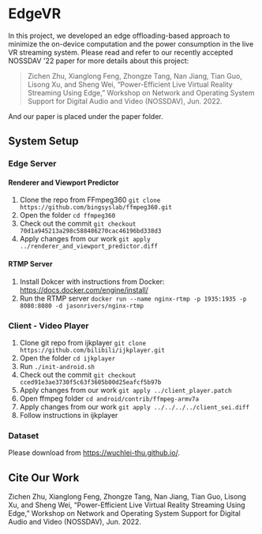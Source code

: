 # EdgeVR

In this project, we developed an edge offloading-based approach to minimize the on-device computation and the power consumption in the live VR streaming system. Please read and refer to our recently accepted NOSSDAV '22 paper for more details about this project: 

> Zichen Zhu, Xianglong Feng, Zhongze Tang, Nan Jiang, Tian Guo, Lisong Xu, and Sheng Wei, “Power-Efficient Live Virtual Reality Streaming Using Edge,” Workshop on Network and Operating System Support for Digital Audio and Video (NOSSDAV), Jun. 2022.

And our paper is placed under the paper folder.

## System Setup

### Edge Server

#### Renderer and Viewport Predictor

1. Clone the repo from FFmpeg360 `git clone https://github.com/bingsyslab/ffmpeg360.git`
2. Open the folder `cd ffmpeg360`
3. Check out the commit `git checkout 70d1a945213a298c588486270cac46196bd338d3`
4. Apply changes from our work `git apply ../renderer_and_viewport_predictor.diff`

#### RTMP Server

1. Install Dokcer with instructions from Docker: https://docs.docker.com/engine/install/
2. Run the RTMP server `docker run --name nginx-rtmp -p 1935:1935 -p 8080:8080 -d jasonrivers/nginx-rtmp`

### Client - Video Player

1. Clone git repo from ijkplayer `git clone https://github.com/bilibili/ijkplayer.git`
2. Open the folder `cd ijkplayer`
3. Run `./init-android.sh`
4. Check out the commit `git checkout cced91e3ae3730f5c63f3605b00d25eafcf5b97b`
5. Apply changes from our work `git apply ../client_player.patch`
6. Open ffmpeg folder `cd android/contrib/ffmpeg-armv7a`
7. Apply changes from our work `git apply ../../../../client_sei.diff`
8. Follow instructions in ijkplayer

### Dataset

Please download from https://wuchlei-thu.github.io/.

## Cite Our Work

Zichen Zhu, Xianglong Feng, Zhongze Tang, Nan Jiang, Tian Guo, Lisong Xu, and Sheng Wei, “Power-Efficient Live Virtual Reality Streaming Using Edge,” Workshop on Network and Operating System Support for Digital Audio and Video (NOSSDAV), Jun. 2022.
